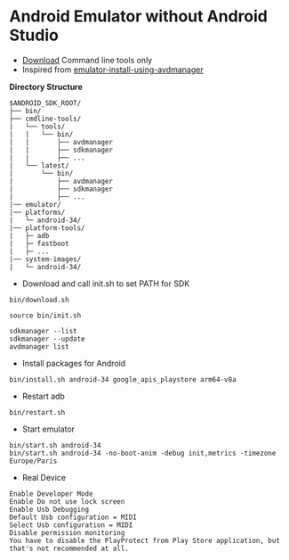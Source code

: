 # Android Emulator without Android Studio

- [Download](https://developer.android.com/studio#command-line-tools-only) Command line tools only
- Inspired from [emulator-install-using-avdmanager](https://gist.github.com/mrk-han/66ac1a724456cadf1c93f4218c6060ae)

**Directory Structure**
```
$ANDROID_SDK_ROOT/
├── bin/
├── cmdline-tools/
|   └── tools/
|   |   └── bin/
|   |       ├── avdmanager
|   |       ├── sdkmanager
|   |       ├── ...
|   └── latest/
|       └── bin/
|           ├── avdmanager
|           ├── sdkmanager
|           ├── ...
|── emulator/
|── platforms/
|   └─ android-34/
|── platform-tools/
|   ├─ adb
|   ├─ fastboot
|   ├─ ...
|── system-images/
|   └─ android-34/
```


- Download and call init.sh to set PATH for SDK
```
bin/download.sh

source bin/init.sh

sdkmanager --list
sdkmanager --update
avdmanager list
```

- Install packages for Android
```
bin/install.sh android-34 google_apis_playstore arm64-v8a
```

- Restart adb
```
bin/restart.sh
```

- Start emulator
```
bin/start.sh android-34
bin/start.sh android-34 -no-boot-anim -debug init,metrics -timezone Europe/Paris
```

- Real Device
```
Enable Developer Mode
Enable Do not use lock screen
Enable Usb Debugging
Default Usb configuration = MIDI
Select Usb configuration = MIDI
Disable permission monitoring
You have to disable the PlayProtect from Play Store application, but that's not recommended at all.
```
